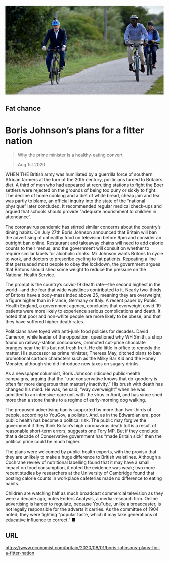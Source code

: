 ![](./images/20200801_BRP502.jpg)

## Fat chance

# Boris Johnson’s plans for a fitter nation

> Why the prime minister is a healthy-eating convert

> Aug 1st 2020

WHEN THE British army was humiliated by a guerrilla force of southern African farmers at the turn of the 20th century, politicians turned to Britain’s diet. A third of men who had appeared at recruiting stations to fight the Boer settlers were rejected on the grounds of being too puny or sickly to fight. The decline of home cooking and a diet of white bread, cheap jam and tea was partly to blame, an official inquiry into the state of the “national physique” later concluded. It recommended regular medical check-ups and argued that schools should provide “adequate nourishment to children in attendance”.

The coronavirus pandemic has stirred similar concerns about the country’s dining habits. On July 27th Boris Johnson announced that Britain will ban the advertising of unhealthy food on television before 9pm and consider an outright ban online. Restaurant and takeaway chains will need to add calorie counts to their menus, and the government will consult on whether to require similar labels for alcoholic drinks. Mr Johnson wants Britons to cycle to work, and doctors to prescribe cycling to fat patients. Repeating a line that persuaded most people to obey the lockdown, the government argues that Britons should shed some weight to reduce the pressure on the National Health Service.

The prompt is the country’s covid-19 death rate—the second highest in the world—and the fear that wide waistlines contributed to it. Nearly two-thirds of Britons have a body-mass index above 25, meaning they are overweight; a figure higher than in France, Germany or Italy. A recent paper by Public Health England, a government agency, concludes that overweight covid-19 patients were more likely to experience serious complications and death. It noted that poor and non-white people are more likely to be obese, and that they have suffered higher death rates.

Politicians have toyed with anti-junk food policies for decades. David Cameron, while leader of the opposition, questioned why WH Smith, a shop found on railway-station concourses, promoted cut-price chocolate oranges near the tills but not fresh fruit. He did little in office to remedy the matter. His successor as prime minister, Theresa May, ditched plans to ban promotional cartoon characters such as the Milky Bar Kid and the Honey Monster, although she did introduce new taxes on sugary drinks.

As a newspaper columnist, Boris Johnson ridiculed public-health campaigns, arguing that the “true conservative knows that do-goodery is often far more dangerous than masterly inactivity.” His brush with death has changed his mind. He was, he said, “way overweight” when he was admitted to an intensive-care unit with the virus in April, and has since shed more than a stone thanks to a regime of early-morning dog walking.

The proposed advertising ban is supported by more than two-thirds of people, according to YouGov, a pollster. And, as in the Edwardian era, poor public health has become a political risk. The public may forgive the government if they think Britain’s high coronavirus death toll is a result of reasonable short-term errors, suggests one Tory MP. But if they conclude that a decade of Conservative government has “made Britain sick” then the political price could be much higher.

The plans were welcomed by public-health experts, with the proviso that they are unlikely to make a huge difference to British waistlines. Although a Cochrane review of nutritional labelling found that it may have a small impact on food consumption, it noted the evidence was weak; two more recent studies by researchers at the University of Cambridge found that posting calorie counts in workplace cafeterias made no difference to eating habits.

Children are watching half as much broadcast commercial television as they were a decade ago, notes Enders Analysis, a media-research firm. Online advertising is harder to regulate, because YouTube, unlike a broadcaster, is not legally responsible for the adverts it carries. As the committee of 1904 noted, they were fighting “popular taste, which it may take generations of educative influence to correct.” ■

## URL

https://www.economist.com/britain/2020/08/01/boris-johnsons-plans-for-a-fitter-nation
